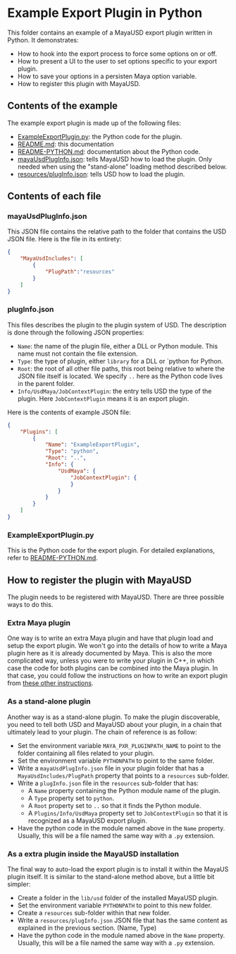 # Example Export Plugin in Python

This folder contains an example of a MayaUSD export plugin written in Python. It demonstrates:
- How to hook into the export process to force some options on or off.
- How to present a UI to the user to set options specific to your export plugin.
- How to save your options in a persisten Maya option variable.
- How to register this plugin with MayaUSD.

## Contents of the example

The example export plugin is made up of the following files:

- [ExampleExportPlugin.py](ExampleExportPlugin.py): the Python code for the plugin.
- [README.md](README.md): this documentation
- [README-PYTHON.md](README-PYTHON.md): documentation about the Python code.
- [mayaUsdPlugInfo.json](mayaUsdPlugInfo.json): tells MayaUSD how to load the plugin.
  Only needed when using the "stand-alone" loading method described below.
- [resources/plugInfo.json](resources/plugInfo.json): tells USD how to load the plugin.

## Contents of each file

### mayaUsdPlugInfo.json

This JSON file contains the relative path to the folder that contains the USD
JSON file. Here is the file in its entirety:

```JSON
{
    "MayaUsdIncludes": [
        {
            "PlugPath":"resources"
        }
    ]
}
```

### plugInfo.json

This files describes the plugin to the plugin system of USD. The description is
done through the following JSON properties:

- `Name`: the name of the plugin file, either a DLL or Python module.
  This name must not contain the file extension.
- `Type`: the type of plugin, either `library` for a DLL or `python for Python.
- `Root`: the root of all other file paths, this root being relative to where
  the JSON file itself is located. We specify `..` here as the Python code lives
  in the parent folder.
- `Info/UsdMaya/JobContextPlugin`: the entry tells USD the type of the plugin.
  Here `JobContextPlugin` means it is an export plugin.

Here is the contents of example JSON file:

```JSON
{
    "Plugins": [
        {
            "Name": "ExampleExportPlugin",
            "Type": "python",
            "Root": "..",
            "Info": {
                "UsdMaya": {
                    "JobContextPlugin": {
                    }
                }
            }
        }
    ]
}
```

### ExampleExportPlugin.py

This is the Python code for the export plugin. For detailed explanations, refer
to [README-PYTHON.md](README-PYTHON.md).

## How to register the plugin with MayaUSD

The plugin needs to be registered with MayaUSD. There are three possible ways
to do this.

### Extra Maya plugin

One way is to write an extra Maya plugin and have that plugin load and setup
the export plugin. We won't go into the details of how to write a Maya plugin
here as it is already documented by Maya. This is also the more complicated way,
unless you were to write your plugin in C++, in which case the code for both
plugins can be combined into the Maya plugin. In that case, you could follow
the instructions on how to write an export plugin from
[these other instructions](../../lib/mayaUsd/fileio/doc/Managing_export_options_via_JobContext_in_Python.md).

### As a stand-alone plugin

Another way is as a stand-alone plugin. To make the plugin discoverable, you
need to tell both USD and MayaUSD about your plugin, in a chain that ultimately
lead to your plugin. The chain of reference is as follow:

- Set the environment variable `MAYA_PXR_PLUGINPATH_NAME` to point to the folder
  containing all files related to your plugin.
- Set the environment variable `PYTHONPATH` to point to the same folder.
- Write a `mayaUsdPlugInfo.json` file in your plugin folder that has a
  `MayaUsdIncludes/PlugPath` property that points to a `resources` sub-folder.
- Write a `plugInfo.json` file in the `resources` sub-folder that has:
    - A `Name` property containing the Python module name of the plugin.
    - A `Type` property set to `python`.
    - A `Root` property set to `..` so that it finds the Python module.
    - A `Plugins/Info/UsdMaya` property set to `JobContextPlugin` so that it
      is recognized as a MayaUSD export plugin.
- Have the python code in the module named above in the `Name` property.
  Usually, this will be a file named the same way with a `.py` extension.

### As a extra plugin inside the MayaUSD installation

The final way to auto-load the export plugin is to install it within the MayaUS
plugin itself. It is similar to the stand-alone method above, but a little bit
simpler:

- Create a folder in the `lib/usd` folder of the installed MayaUSD plugin.
- Set the environment variable `PYTHONPATH` to point to this new folder.
- Create a `resources` sub-folder within that new folder.
- Write a `resources/plugInfo.json` JSON file that has the same content
  as explained in the previous section. (Name, Type)
- Have the python code in the module named above in the `Name` property.
  Usually, this will be a file named the same way with a `.py` extension.
